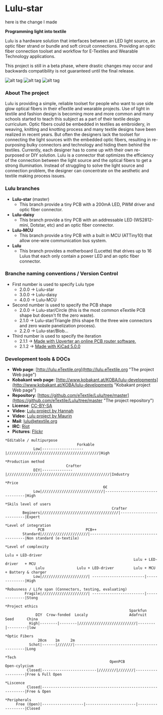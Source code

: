 # Lulu-star

here is the change I made

**Programming light into textile**

Lulu is a hardware solution that interfaces between an LED light source, an optic fiber strand or bundle and soft circuit connections.
Providing an optic fiber connection toolset and workflow for E-Textiles and Wearable Technology applications.

This project is still in a beta phase, where drastic changes may occur and backwards compatibility is not guaranteed until the final release.

![alt tag](https://farm6.staticflickr.com/5506/29792500474_7d4b125e57_m_d.jpg)
![alt tag](https://farm5.staticflickr.com/4607/25119732977_b1e0567c12_m_d.jpg)
![alt tag](https://farm5.staticflickr.com/4803/45934332611_41c4e09240_m_d.jpg)

### About The project
Lulu is providing a simple, reliable toolset for people who want to use side glow optical fibers in their eTextile and wearable projects.
Use of light in textile and fashion design is becoming more and more common and many schools started to teach this subject as a part of their textile design curriculum.
Optic fibers could be embedded in textiles as embroidery, in weaving, knitting and knotting process and many textile designs have been realized in recent years.
But often the designers lack the toolset for connecting the light sources with the embedded optic fibers, resulting in re-purposing bulky connectors and technology and hiding them behind the textiles.
Currently, each designer has to come up with their own re-purposed or DIY solution.
Lulu is a connector that optimizes the efficiency of the connection between the light source and the optical fibers to get a strong illumination.
Instead of struggling to solve the light source and connection problem, the designer can concentrate on the aesthetic and textile making process issues.

### Lulu branches
- **Lulu-star** (master)
  - This branch provide a tiny PCB with a 200mA LED, PWM driver and optic fiber connector.
- **Lulu-daisy**
  - This branch provide a tiny PCB with an addressable LED (WS2812-mini, Dotstar, etc) and an optic fiber connector.
- **Lulu-MCU**
  - This branch provide a tiny PCB with a built in MCU (ATTiny10) that allow one-wire communication bus system.
- **Lulu**
  - This branch provides a motherboard (Lucette) that drives up to 16 Lulus that each only contain a power LED and an optic fiber connector.

###  Branche naming conventions / Version Control
- First number is used to specify Lulu type
  - 2.0.0 -> Lulu-star
  - 3.0.0 -> Lulu-daisy
  - 4.0.0 -> Lulu-MCU
- Second number is used to specify the PCB shape
  - 2.0.0 -> Lulu-star/Circle (this is the most common eTextile PCB shape but doesn't fit the zero waste).
  - 2.1.0 -> Lulu-star/Triangle (this shape fit the three wire connectors and zero waste panelization process).
  - 2.2.0 -> Lulu-star/Blob...
- Third number is used to specify the iteration
  - 2.1.1 -> [Made with Upverter an online PCB router software.](https://upverter.com/DataPaulette/08fe1452dfd87b08/Lulu-star_211/ "Made with Upvetrter, online PCB router software") 
  - 2.1.2 -> [Made with KiCad 5.0.0](./kicad_Lulu_star/Lulu_star_212/ "Made with KiCad 5.0.0") 

### Development tools & DOCs
 * **Web page**: [http://lulu.eTextile.org](http://lulu.eTextile.org "The project Web page")
 * **Kobakant web page**: [http://www.kobakant.at/KOBA/lulu-developments](http://www.kobakant.at/KOBA/lulu-developments "Kobakant project Web page")
 * **Repository**: [https://github.com/eTextile/Lulu/tree/master](https://github.com/eTextile/Lulu/tree/master "The project repository")
 * **License**: [CC-BY-SA](https://github.com/eTextile/Lulu/blob/master/LICENSE "See the Lulu license project")
 * **Video**: [Lulu project by Hannah](https://www.youtube.com/watch?v=drAoLd_eUWk "Lulu project Introduction")
 * **Video**: [Lulu project by Maurin](https://vimeo.com/249171264 "eTextile bus solution")
 * **Mail**: [lulu@etextile.org](mailto:lulu@etextile.org "eMail us")
 * **IRC**: [Riot](https://vector.im/develop/#/room/#lulu:matrix.org "Join us on the chat to collaborate in the development")
 * **Pictures**: [Flickr](https://www.flickr.com/groups/3908991@N25/ "Share your Lulu pictures project")

```
*Editable / multipurpose
                                 Forkable
             Low|-------------------|//////////////////////////////////////////|High

*Production method
                            Crafter
             DIY|--------------|///////////////////////////////////////////////|Industry

*Price
                                             6€
             Low|////////////////////////////|---------------------------------|High

*Skils level of users
                                                 Crafter
        Beginers|///////////////////////////////////|--------------------------|Expert

*Level of integration
               PCB                   PCB++
        Standard|/////////////////////|----------------------------------------|Non standard (e-textile)

*Level of complexity
                                                                          Lulu + LED-driver
                                                           Lulu + LED-driver   + MCU
              Lulu               Lulu + LED-driver         Lulu + MCU          + Battery & charger
             Low|/////////////////////| ------------------------|--------------|High

*Robusness / Life span (Connectors, testing, evaluating)
         Fragile|/////////////////////| ------------------------|--------------|Stong

*Project ethics
                                                         Sparkfun
              DIY  Crow-fonded  Localy                   Adafruit  Seed      China
           High|--------|--------|//////////////////////////|--------|---------|low

*Optic Fibers
               20cm    1m     2m
           Schot|------|///////|-----------------------------------------------|Long

*Tech
                                                OpenPCB                  Open-cylycium
          Closed|-------------------------|////////|///////|-------------------|Free & Full Open

*Liscence
          Closed|--------------------------------------------------------------|Free & Open

*Peripherals
     Free (Open)|-------------------|-----------------------|------------------|Closed

```
